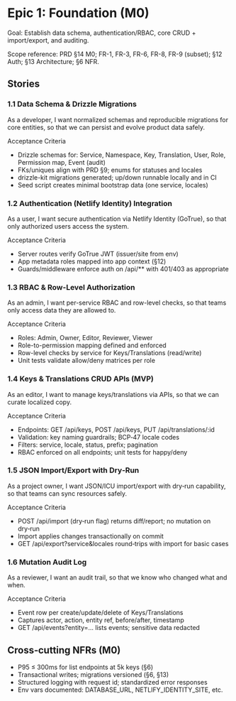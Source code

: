 # Epic 1: Foundation (M0)

Goal: Establish data schema, authentication/RBAC, core CRUD + import/export, and auditing.

Scope reference: PRD §14 M0; FR-1, FR-3, FR-6, FR-8, FR-9 (subset); §12 Auth; §13 Architecture; §6 NFR.

## Stories

### 1.1 Data Schema & Drizzle Migrations

As a developer,
I want normalized schemas and reproducible migrations for core entities,
so that we can persist and evolve product data safely.

Acceptance Criteria

- Drizzle schemas for: Service, Namespace, Key, Translation, User, Role, Permission map, Event (audit)
- FKs/uniques align with PRD §9; enums for statuses and locales
- drizzle-kit migrations generated; up/down runnable locally and in CI
- Seed script creates minimal bootstrap data (one service, locales)

### 1.2 Authentication (Netlify Identity) Integration

As a user,
I want secure authentication via Netlify Identity (GoTrue),
so that only authorized users access the system.

Acceptance Criteria

- Server routes verify GoTrue JWT (issuer/site from env)
- App metadata roles mapped into app context (§12)
- Guards/middleware enforce auth on /api/\*\* with 401/403 as appropriate

### 1.3 RBAC & Row-Level Authorization

As an admin,
I want per-service RBAC and row-level checks,
so that teams only access data they are allowed to.

Acceptance Criteria

- Roles: Admin, Owner, Editor, Reviewer, Viewer
- Role-to-permission mapping defined and enforced
- Row-level checks by service for Keys/Translations (read/write)
- Unit tests validate allow/deny matrices per role

### 1.4 Keys & Translations CRUD APIs (MVP)

As an editor,
I want to manage keys/translations via APIs,
so that we can curate localized copy.

Acceptance Criteria

- Endpoints: GET /api/keys, POST /api/keys, PUT /api/translations/:id
- Validation: key naming guardrails; BCP‑47 locale codes
- Filters: service, locale, status, prefix; pagination
- RBAC enforced on all endpoints; unit tests for happy/deny

### 1.5 JSON Import/Export with Dry‑Run

As a project owner,
I want JSON/ICU import/export with dry‑run capability,
so that teams can sync resources safely.

Acceptance Criteria

- POST /api/import (dry‑run flag) returns diff/report; no mutation on dry‑run
- Import applies changes transactionally on commit
- GET /api/export?service&locales round‑trips with import for basic cases

### 1.6 Mutation Audit Log

As a reviewer,
I want an audit trail,
so that we know who changed what and when.

Acceptance Criteria

- Event row per create/update/delete of Keys/Translations
- Captures actor, action, entity ref, before/after, timestamp
- GET /api/events?entity=... lists events; sensitive data redacted

## Cross‑cutting NFRs (M0)

- P95 ≤ 300ms for list endpoints at 5k keys (§6)
- Transactional writes; migrations versioned (§6, §13)
- Structured logging with request id; standardized error responses
- Env vars documented: DATABASE_URL, NETLIFY_IDENTITY_SITE, etc.
